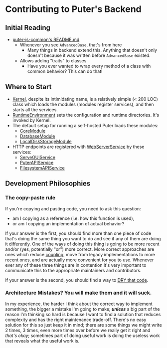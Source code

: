 # Contributing to Puter's Backend

## Initial Reading

- [puter-js-common's README.md](../../packages/puter-js-common/README.md)
  - Whenever you see `AdvancedBase`, that's from here
    - Many things in backend extend this. Anything that doesn't only doesn't
      because it was written before `AdvancedBase` existed.
  - Allows adding "traits" to classes
    - Have you ever wanted to wrap every method of a class with
      common behavior? This can do that!

## Where to Start

- [Kernel](../../src/Kernel.js), despite its intimidating name, is a
  relatively simple (< 200 LOC) class which loads the modules
  (modules register services), and then starts all the services.
- [RuntimeEnvironment](../../src/boot/RuntimeEnvironment.js)
  sets the configuration and runtime directories. It's invoked by Kernel.
- The default setup for running a self-hosted Puter loads these modules:
  - [CoreModule](../../src/CoreModule.js)
  - [DatabaseModule](../../src/DatabaseModule.js)
  - [LocalDiskStorageModule](../../src/LocalDiskStorageModule.js)
- HTTP endpoints are registered with
  [WebServerService](../../src/services/WebServerService.js)
  by these services:
  - [ServeGUIService](../../src/services/ServeGUIService.js)
  - [PuterAPIService](../../src/services/PuterAPIService.js)
  - [FilesystemAPIService](../../src/services/FilesystemAPIService.js)

## Development Philosophies

### The copy-paste rule

If you're copying and pasting code, you need to ask this question:
- am I copying as a reference (i.e. how this function is used),
- or am I copying an implementation of actual behavior?

If your answer is the first, you should find more than one piece of
code that's doing the same thing you want to do and see if any of them
are doing it differently. One of the ways of doing this thing is going
to be more recent and/or (yes, potentially "or") more correct.
More correct approaches are ones which reduce
[coupling](https://en.wikipedia.org/wiki/Coupling_(computer_programming)),
move from legacy implementations to more recent ones, and are actually
more convenient for you to use. Whenever ever any of these three things
are in contention it's very important to communicate this to the
appropriate maintainers and contributors.

If your answer is the second, you should find a way to
[DRY that code](https://en.wikipedia.org/wiki/Don%27t_repeat_yourself).

### Architecture Mistakes? You will make them and it will suck.

In my experience, the harder I think about the correct way to implement
something, the bigger a mistake I'm going to make; ***unless*** a big part
of the reason I'm thinking so hard is because I want to find a solution
that reduces complexity and has the right maintenance trade-off.
There's no easy solution for this so just keep it in mind; there are some
things we might write 2 times, 3 times, even more times over before we
really get it right and *that's okay*; sometimes part of doing useful work is
doing the useless work that reveals what the useful work is.
